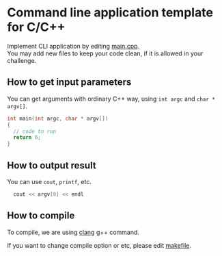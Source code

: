 # Command line application template for C/C++

Implement CLI application by editing [main.cpp](src/main.cpp).  
You may add new files to keep your code clean, if it is allowed in your challenge.

## How to get input parameters
You can get arguments with ordinary C++ way, using `int argc` and `char * argv[]`.

```cpp
int main(int argc, char * argv[])
{
  // code to run
  return 0;
}
```

## How to output result
You can use `cout`, `printf`, etc.

``` c++
  cout << argv[0] << endl
```

## How to compile
To compile, we are using [clang](http://clang.llvm.org/) g++ command.

If you want to change compile option or etc, please edit [makefile](makefile).  
